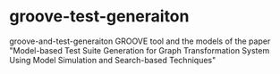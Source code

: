 # groove-test-generaiton
groove-and-test-generaiton
GROOVE tool and the models of the paper "Model-based Test Suite Generation for Graph Transformation System Using Model Simulation and Search-based Techniques"
